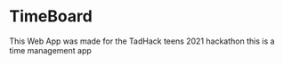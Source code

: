 # TimeBoard
This Web App was made for the TadHack teens 2021 hackathon
this is a time management app 
